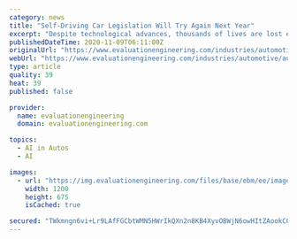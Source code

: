 ```yaml
---
category: news
title: "Self-Driving Car Legislation Will Try Again Next Year"
excerpt: "Despite technological advances, thousands of lives are lost every year in automobile accidents. Approximately 93% of these accidents are caused by human error."
publishedDateTime: 2020-11-09T06:11:00Z
originalUrl: "https://www.evaluationengineering.com/industries/automotive/autonomous-vehicles/article/21161726/selfdriving-car-legislation-will-try-again-next-year"
webUrl: "https://www.evaluationengineering.com/industries/automotive/autonomous-vehicles/article/21161726/selfdriving-car-legislation-will-try-again-next-year"
type: article
quality: 39
heat: 39
published: false

provider:
  name: evaluationengineering
  domain: evaluationengineering.com

topics:
  - AI in Autos
  - AI

images:
  - url: "https://img.evaluationengineering.com/files/base/ebm/ee/image/2020/11/Mercedes_promo2.5fa586396f6c9.5fa5b9199d7a8.png?auto=format&fit=max&w=1200"
    width: 1200
    height: 675
    isCached: true

secured: "TWkmngn6vi+Lr9LAfFGCbtWMN5HWrIkQXn2n8KB4XyvOBWjN6owHItZAookC0Y1fBbbo2dcLRUvrD5MxJgPEms7tqDovAnklTAzwybecxJszzzze3ck0KVKKCDCnhf/0JEOHddqT/DKkJGTiqaDKpBml+4OZ5FT7tXIKmMQCcQwXBUFB7htgT17ofyP8jx/6ZmPXPLH39165DcFTf/dZRVkuoh+Vgg/E9yhh7TWf7HG9+NzZMpCYbQJ4rXJg/Qoy03LaNVXMqhtQGd/brUJnCi/sVyBdC9+PXHQYxbZAeKniUuT6MgUuL/wAi7UfCdVnmMEkYkjqg+B3+BYVh1wIMF1Wz86w+v/cAPYMhc8Wrvk=;3EkLN31Bnsw6us/v6j07Gw=="
---
```


